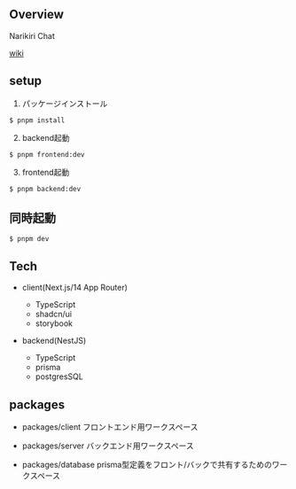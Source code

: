 ## Overview

Narikiri Chat

[wiki](https://ja.wikipedia.org/wiki/%E3%81%AA%E3%82%8A%E3%81%8D%E3%82%8A)

## setup

1. パッケージインストール

```
$ pnpm install
```

2. backend起動

```
$ pnpm frontend:dev
```

3. frontend起動

```
$ pnpm backend:dev
```

## 同時起動

```
$ pnpm dev
```

## Tech

- client(Next.js/14 App Router)

  - TypeScript
  - shadcn/ui
  - storybook

- backend(NestJS)
  - TypeScript
  - prisma
  - postgresSQL

## packages

- packages/client
  フロントエンド用ワークスペース

- packages/server
  バックエンド用ワークスペース

- packages/database
  prisma型定義をフロント/バックで共有するためのワークスペース
